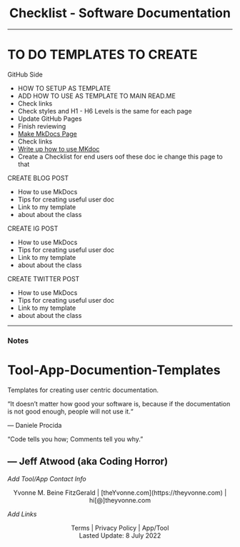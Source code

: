 <h1 align="center">Checklist - Software Documentation </h1>

---
# TO DO TEMPLATES TO CREATE

GitHub Side  
- HOW TO SETUP AS TEMPLATE    
- ADD HOW TO USE AS TEMPLATE TO MAIN READ.ME  
- Check links
- Check styles and H1 - H6 Levels is the same for each page
- Update GitHub Pages  
- Finish reviewing  
- [Make MkDocs Page](https://medium.com/omics-diary/how-to-create-a-documentation-website-with-mkdocs-bb2b73d4dde7)  
- Check links   
- [Write up how to use MKdoc]( https://medium.com/omics-diary/how-to-create-a-documentation-website-with-mkdocs-bb2b73d4dde7)  
- Create a Checklist for end users oof these doc ie change this page to that

 
CREATE BLOG POST     
   - How to use MkDocs  
   - Tips for creating useful user doc  
   - Link to my template  
   - about about the class  


CREATE IG POST    
   - How to use MkDocs  
   - Tips for creating useful user doc  
   - Link to my template  
   - about about the class  



CREATE TWITTER POST    
   - How to use MkDocs  
   - Tips for creating useful user doc  
   - Link to my template  
   - about about the class  


---
### Notes

# Tool-App-Documention-Templates
Templates for creating user centric documentation.

“It doesn’t matter how good your software is, because if the documentation is not good enough, people will not use it.“

— Daniele Procida

“Code tells you how; Comments tell you why.”

— Jeff Atwood (aka Coding Horror)
---
_Add Tool/App Contact Info_
<center>Yvonne M. Beine FitzGerald | [theYvonne.com](https://theyvonne.com) | hi[@]theyvonne.com </center>  

_Add Links_

<center>Terms | Privacy Policy | App/Tool </center>

<center>Lasted Update: 8 July 2022 </center>


